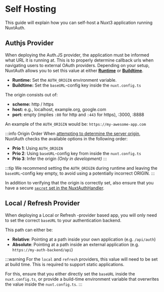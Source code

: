 # Self Hosting

This guide will explain how you can self-host a Nuxt3 application running NuxtAuth. 

## Authjs Provider

When deploying the Auth.JS provider, the application must be informed what URL it is running at. This is to properly determine callback urls when navigating users to external OAuth providers. Depending on your setup, NuxtAuth allows you to set this value at either [**Runtime**](https://nuxt.com/docs/guide/going-further/hooks#app-hooks-runtime) or [**Buildtime**](https://nuxt.com/docs/guide/going-further/hooks#nuxt-hooks-build-time).

- **Runtime:** Set the `AUTH_ORIGIN` environment variable.
- **Buildtime:** Set the `baseURL`-config key inside the `nuxt.config.ts`

The origin consists out of:

- **scheme:** http / https
- **host:** e.g., localhost, example.org, google.com
- **port:** empty (implies `:80` for http and `:443` for https), :3000, :8888

An example of the `AUTH_ORIGIN` would be: `https://my-awesome-app.com`

:::info Origin Order
When [attempting to determine the server origin](https://github.com/sidebase/nuxt-auth/blob/main/src/runtime/server/services/utils.ts#L11), NuxtAuth checks the available options in the following order:
- **Prio 1**: Using `AUTH_ORIGIN`
- **Prio 2**: Using `baseURL`-config key from inside the `nuxt.config.ts`
- **Prio 3**: Infer the origin _(Only in development)_
:::

:::tip
We recommend setting the `AUTH_ORIGIN` during runtime and leaving the `baseURL`-config key empty, to avoid using a potentially incorrect ORIGIN. 
:::

In addition to verifying that the origin is correctly set, also ensure that you have a secure [`secret` set in the NuxtAuthHandler](/guide/authjs/nuxt-auth-handler#secret).

## Local / Refresh Provider

When deploying a Local or Refresh -provider based app, you will only need to set the correct `baseURL` to your authentication backend. 

This path can either be:

- **Relative**: Pointing at a path inside your own application (e.g. `/api/auth`)
- **Absolute**: Pointing at a path inside an external application (e.g. `https://my-auth-backend/api`)

:::warning
For the `local` and `refresh` providers, this value will need to be set at build time. This is required to support static applications. 

For this, ensure that you either directly set the `baseURL` inside the `nuxt.config.ts`, or provide a build-time environment variable that overwrites the value inside the `nuxt.config.ts`.
:::
